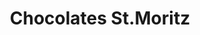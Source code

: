 ---
title: "Chocolates St.Moritz"
url: /caracas/chocolates-st-moritz-avenida-libertador/
shop: chocolate
---